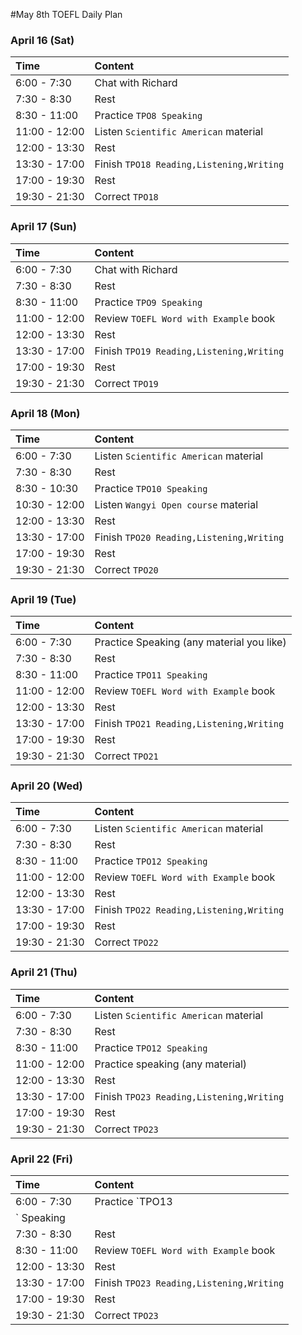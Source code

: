 #May 8th TOEFL Daily Plan

### April 16 (Sat)
| Time     | Content     |
| :------- | :---------- |
| 6:00 - 7:30   | Chat with Richard    |
| 7:30 - 8:30| Rest|
| 8:30 - 11:00 | Practice `TPO8 Speaking` |
| 11:00 - 12:00| Listen `Scientific American` material|
|12:00 - 13:30| Rest|
|13:30 - 17:00| Finish `TPO18 Reading,Listening,Writing`|
|17:00 - 19:30| Rest |
|19:30 - 21:30 | Correct `TPO18`|

### April 17 (Sun)
| Time     | Content     |
| :------- | :---------- |
| 6:00 - 7:30   | Chat with Richard    |
| 7:30 - 8:30| Rest|
| 8:30 - 11:00| Practice `TPO9 Speaking` |
| 11:00 - 12:00| Review `TOEFL Word with Example` book|
|12:00 - 13:30| Rest|
|13:30 - 17:00| Finish `TPO19 Reading,Listening,Writing`|
|17:00 - 19:30| Rest |
|19:30 - 21:30 | Correct `TPO19`|

### April 18 (Mon)
| Time     | Content     |
| :------- | :---------- |
| 6:00 - 7:30   | Listen `Scientific American` material|
| 7:30 - 8:30| Rest|
| 8:30 - 10:30| Practice `TPO10 Speaking` |
| 10:30 - 12:00| Listen `Wangyi Open course` material|
|12:00 - 13:30| Rest|
|13:30 - 17:00| Finish `TPO20 Reading,Listening,Writing`|
|17:00 - 19:30| Rest |
|19:30 - 21:30 | Correct `TPO20`|

### April 19 (Tue)
| Time     | Content     |
| :------- | :---------- |
| 6:00 - 7:30   | Practice Speaking (any material you like) |
| 7:30 - 8:30| Rest|
| 8:30 - 11:00| Practice `TPO11 Speaking` |
| 11:00 - 12:00| Review `TOEFL Word with Example` book|
|12:00 - 13:30| Rest|
|13:30 - 17:00| Finish `TPO21 Reading,Listening,Writing`|
|17:00 - 19:30| Rest |
|19:30 - 21:30 | Correct `TPO21`|

### April 20 (Wed)
| Time     | Content     |
| :------- | :---------- |
| 6:00 - 7:30   |  Listen `Scientific American` material |
| 7:30 - 8:30| Rest|
| 8:30 - 11:00| Practice `TPO12 Speaking` |
| 11:00 - 12:00| Review `TOEFL Word with Example` book|
|12:00 - 13:30| Rest|
|13:30 - 17:00| Finish `TPO22 Reading,Listening,Writing`|
|17:00 - 19:30| Rest |
|19:30 - 21:30 | Correct `TPO22`|

### April 21 (Thu)
| Time     | Content     |
| :------- | :---------- |
| 6:00 - 7:30   |  Listen `Scientific American` material |
| 7:30 - 8:30| Rest|
| 8:30 - 11:00| Practice `TPO12 Speaking` |
| 11:00 - 12:00| Practice speaking (any material)|
|12:00 - 13:30| Rest|
|13:30 - 17:00| Finish `TPO23 Reading,Listening,Writing`|
|17:00 - 19:30| Rest |
|19:30 - 21:30 | Correct `TPO23`|

### April 22 (Fri)
| Time     | Content     |
| :------- | :---------- |
| 6:00 - 7:30   |  Practice `TPO13
` Speaking |
| 7:30 - 8:30| Rest|
| 8:30 - 11:00| Review `TOEFL Word with Example` book |
|12:00 - 13:30| Rest|
|13:30 - 17:00| Finish `TPO23 Reading,Listening,Writing`|
|17:00 - 19:30| Rest |
|19:30 - 21:30 | Correct `TPO23`|
